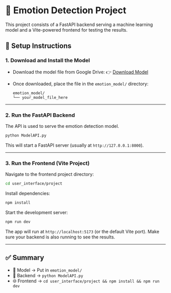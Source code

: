 # 🧠 Emotion Detection Project

This project consists of a FastAPI backend serving a machine learning model and a Vite-powered frontend for testing the results.

## 🔧 Setup Instructions

### 1. Download and Install the Model

* Download the model file from Google Drive:
  👉 [Download Model](https://drive.google.com/file/d/1xwXCERgUet7gBg96WAdz19kNhDWNn6Jv/view?usp=sharing)
* Once downloaded, place the file in the `emotion_model/` directory:

  ```
  emotion_model/
  └── your_model_file_here
  ```

---

### 2. Run the FastAPI Backend

The API is used to serve the emotion detection model.

```bash
python ModelAPI.py
```

This will start a FastAPI server (usually at `http://127.0.0.1:8000`).

---

### 3. Run the Frontend (Vite Project)

Navigate to the frontend project directory:

```bash
cd user_interface/project
```

Install dependencies:

```bash
npm install
```

Start the development server:

```bash
npm run dev
```

The app will run at `http://localhost:5173` (or the default Vite port). Make sure your backend is also running to see the results.

---

## ✅ Summary

* 🧠 Model → Put in `emotion_model/`
* 🚀 Backend → `python ModelAPI.py`
* 🌐 Frontend → `cd user_interface/project && npm install && npm run dev`
